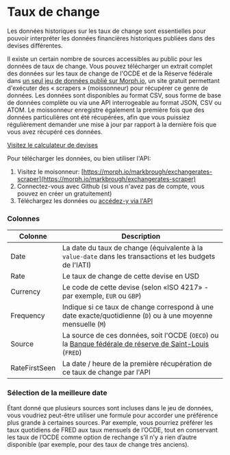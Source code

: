 # Taux de change

Les données historiques sur les taux de change sont essentielles pour pouvoir interpréter les données financières historiques publiées dans des devises différentes.

Il existe un certain nombre de sources accessibles au public pour les données de taux de change. Vous pouvez télécharger un extrait complet des données sur les taux de change de l'OCDE et de la Réserve fédérale dans [un seul jeu de données publié sur Morph.io](https://morph.io/markbrough/exchangerates-scraper), un site gratuit permettant d'exécuter des &laquo; scrapers &raquo; (moissonneur) pour récupérer ce genre de données. Les données sont disponibles au format CSV, sous forme de base de données complète ou via une API interrogeable au format JSON, CSV ou ATOM. Le moissonneur enregistre également la première fois que des données particulières ont été récupérées, afin que vous puissiez régulièrement demander une mise à jour par rapport à la dernière fois que vous avez récupéré ces données.

[Visitez le calculateur de devises](https://exchangerates.codeforiati.org)

Pour télécharger les données, ou bien utiliser l'API:
1. Visitez le moisonneur: [https://morph.io/markbrough/exchangerates-scraper](https://morph.io/markbrough/exchangerates-scraper)
2. Connectez-vous avec Github (si vous n'avez pas de compte, vous pouvez en créer un gratuitement)
3. Téléchargez les données ou [accédez-y via l'API](https://morph.io/documentation/api?scraper=markbrough%2Fexchangerates-scraper)

### Colonnes

| Colonne | Description |
| ------ | ----------- |
| Date | La date du taux de change (équivalente à la `value-date` dans les transactions et les budgets de l'IATI) |
| Rate | Le taux de change de cette devise en USD |
| Currency | Le code de cette devise (selon «ISO 4217» - par exemple, `EUR` ou `GBP`) |
| Frequency | Indique si ce taux de change correspond à une date exacte/quotidienne (`D`) ou à une moyenne mensuelle (`M`) | |
| Source | La source de ces données, soit l'OCDE (`OECD`) ou la [Banque fédérale de réserve de Saint-Louis](https://fred.stlouisfed.org) (`FRED`) |
| RateFirstSeen | La date / heure de la première récupération de ce taux de change par l'API |

### Sélection de la meilleure date

Étant donné que plusieurs sources sont incluses dans le jeu de données, vous voudriez peut-être utiliser une formule pour accorder une préférence plus grande à certaines sources. Par exemple, vous pourriez préférer les taux quotidiens de FRED aux taux mensuels de l’OCDE, tout en conservant les taux de l’OCDE comme option de rechange s’il n’y a rien d’autre disponible (par exemple, pour des taux de change très anciens).
